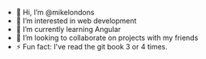- 👋 Hi, I’m @mikelondons
- 👀 I’m interested in web development
- 🌱 I’m currently learning Angular
- 💞️ I’m looking to collaborate on projects with my friends
- ⚡ Fun fact: I've read the git book 3 or 4 times.

<!---
mikelondons/mikelondons is a ✨ special ✨ repository because its `README.md` (this file) appears on your GitHub profile.
You can click the Preview link to take a look at your changes.
--->
